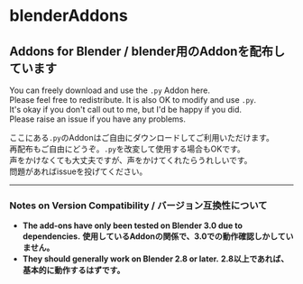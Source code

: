 # blenderAddons

## Addons for Blender / blender用のAddonを配布しています

You can freely download and use the `.py` Addon here.  
Please feel free to redistribute. It is also OK to modify and use `.py`.  
It's okay if you don't call out to me, but I'd be happy if you did.  
Please raise an issue if you have any problems.  

ここにある`.py`のAddonはご自由にダウンロードしてご利用いただけます。  
再配布もご自由にどうぞ。`.py`を改変して使用する場合もOKです。  
声をかけなくても大丈夫ですが、声をかけてくれたらうれしいです。  
問題があればissueを投げてください。  

---

### Notes on Version Compatibility / バージョン互換性について

- **The add-ons have only been tested on Blender 3.0 due to dependencies.**
**使用しているAddonの関係で、3.0での動作確認しかしていません。**
- **They should generally work on Blender 2.8 or later.**
**2.8以上であれば、基本的に動作するはずです。**
  
  
